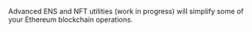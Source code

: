 Advanced ENS and NFT utilities (work in progress) will simplify some of your Ethereum blockchain operations.